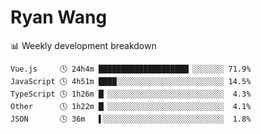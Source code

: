 # Ryan Wang

 <!-- waka-box start -->
📊 Weekly development breakdown
```text
Vue.js     🕓 24h4m ████████████████████▏░░░░░░░ 71.9%
JavaScript 🕓 4h51m ████░░░░░░░░░░░░░░░░░░░░░░░░ 14.5%
TypeScript 🕓 1h26m █▏░░░░░░░░░░░░░░░░░░░░░░░░░░  4.3%
Other      🕓 1h22m █▏░░░░░░░░░░░░░░░░░░░░░░░░░░  4.1%
JSON       🕓 36m   ▌░░░░░░░░░░░░░░░░░░░░░░░░░░░  1.8%
```
<!-- Powered by https://github.com/YouEclipse/waka-box-go . -->
<!-- waka-box end -->